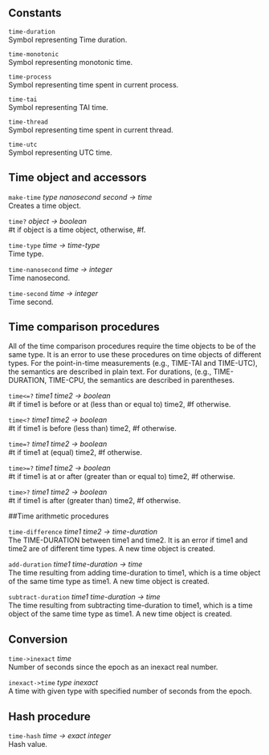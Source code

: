 ## Constants

`time-duration`  
Symbol representing Time duration.

`time-monotonic`  
Symbol representing monotonic time.

`time-process`  
Symbol representing time spent in current process.

`time-tai`  
Symbol representing TAI time.

`time-thread`  
Symbol representing time spent in current thread.

`time-utc`  
Symbol representing UTC time.


## Time object and accessors

`make-time` *type nanosecond second -> time*  
Creates a time object.

`time?` *object -> boolean*  
#t if object is a time object, otherwise, #f.

`time-type` *time -> time-type*  
Time type.

`time-nanosecond` *time -> integer*  
Time nanosecond.

`time-second` *time -> integer*  
Time second.

## Time comparison procedures
All of the time comparison procedures require the time objects to be of the same type. It is an error to use these procedures on time objects of different types. For the point-in-time measurements (e.g., TIME-TAI and TIME-UTC), the semantics are described in plain text. For durations, (e.g., TIME-DURATION, TIME-CPU, the semantics are described in parentheses.


`time<=?` *time1 time2 -> boolean*  
#t if time1 is before or at (less than or equal to) time2, #f otherwise.

`time<?` *time1 time2 -> boolean*  
#t if time1 is before (less than) time2, #f otherwise.

`time=?` *time1 time2 -> boolean*  
#t if time1 at (equal) time2, #f otherwise.

`time>=?` *time1 time2 -> boolean*  
#t if time1 is at or after (greater than or equal to) time2, #f otherwise.

`time>?` *time1 time2 -> boolean*  
#t if time1 is after (greater than) time2, #f otherwise.


##Time arithmetic procedures

`time-difference` *time1 time2 -> time-duration*  
The TIME-DURATION between time1 and time2. It is an error if time1 and time2 are of different time types. A new time object is created.

`add-duration` *time1 time-duration -> time*  
The time resulting from adding time-duration to time1, which is a time object of the same time type as time1. A new time object is created.

`subtract-duration` *time1 time-duration -> time*  
The time resulting from subtracting time-duration to time1, which is a time object of the same time type as time1. A new time object is created.

## Conversion

`time->inexact` *time*  
Number of seconds since the epoch as an inexact real number.

`inexact->time` *type inexact*  
A time with given type with specified number of seconds from the epoch.

## Hash procedure

`time-hash` *time -> exact integer*  
Hash value.
